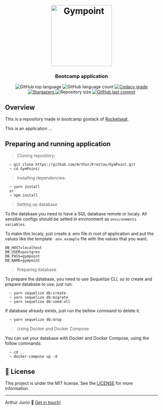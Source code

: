 <h1 align="center">
  <img alt="Gympoint" title="Gympoint" src="https://i.imgur.com/8Y4oSIa.png" width="200px" />
</h1>

<h3 align="center">
  Bootcamp application
</h3>

<p align="center">

  <img alt="GitHub top language" src="https://img.shields.io/badge/Javascript-98.0%25-blue">
  
  <img alt="GitHub language count" src="https://img.shields.io/github/languages/count/ArthurJFreitas/GymPoint.svg">
  
  <a href="https://www.codacy.com/manual/ArthurJFreitas/GymPoint?utm_source=github.com&amp;utm_medium=referral&amp;utm_content=ArthurJFreitas/GymPoint&amp;utm_campaign=Badge_Grade">
    <img alt="Codacy grade" src="https://api.codacy.com/project/badge/Grade/8c088bc5bc6748f0b6ad047a5c6e5cfc">
  </a>
  
  <a href="https://github.com/jopcmelo/gostack-gympoint/stargazers">
    <img alt="Stargazers" src="https://img.shields.io/github/stars/ArthurJFreitas/GymPoint?style=social">
  </a>
  
  <img alt="Repository size" src="https://img.shields.io/github/repo-size/ArthurJFreitas/GymPoint.svg">
  <a href="https://github.com/ArthurJFreitas/GymPoint/commits/master">
    <img alt="GitHub last commit" src="https://img.shields.io/github/last-commit/ArthurJFreitas/GymPoint.svg">
  </a>
</p>

## Overview

This is a repository made in bootcamp gostack of [Rocketseat](http://rocketseat.com.br).

This is an application ...

## Preparing and running application

> Cloning repository:

```shell
  ~ git clone https://github.com/ArthurJFreitas/GymPoint.git
  ~ cd GymPoint/
```

> Installing dependencies:

```shell
  ~ yarn install
  or
  ~ npm install
```

> Setting up database

To the database you need to have a SQL database remote or localy. All sensible configs should be setted in environment as `environments variables`.

To make this localy, just create a .env file in root of application and put the values like the template `.env.example` file with the values that you want.

```shell
DB_HOST=localhost
DB_USER=postgres
DB_PASS=gympoint
DB_NAME=gympoint
```

> Preparing database

To prepare the database, you need to use Sequelize CLI, so to create and prepare database to use, just run:

```shell
  ~ yarn sequelize db:create
  ~ yarn sequelize db:migrate
  ~ yarn sequelize db:seed:all
```

If database already exists, just run the bellow command to delete it.

```shell
  ~ yarn sequelize db:drop
```

> Using Docker and Docker Compose

You can set your database with Docker and Docker Compose, using the follow commands:

```shell
  ~ cd ..
  ~ docker-compose up -d
```
## :memo: License
This project is under the MIT license. See the [LICENSE](https://github.com/ArthurJFreitas/GymPoint/blob/master/LICENSE) for more information.

---

Arthur Junio :wave: [Get in touch!](https://www.linkedin.com/in/arthur-junio32/)

[nodejs]: https://nodejs.org/
[yarn]: https://yarnpkg.com/
[vc]: https://code.visualstudio.com/
[vceditconfig]: https://marketplace.visualstudio.com/items?itemName=EditorConfig.EditorConfig
[vceslint]: https://marketplace.visualstudio.com/items?itemName=dbaeumer.vscode-eslint

